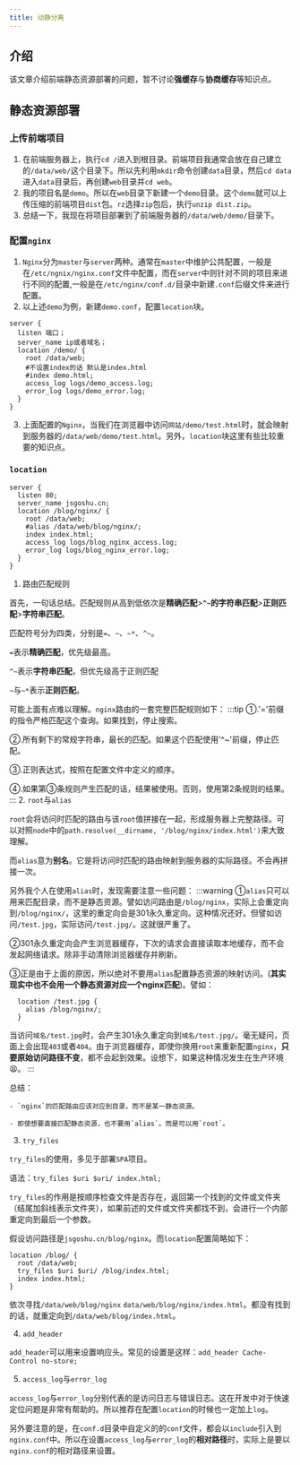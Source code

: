 ```yaml
---
title: 动静分离
---
```


## 介绍

该文章介绍前端静态资源部署的问题，暂不讨论**强缓存**与**协商缓存**等知识点。

## 静态资源部署

### 上传前端项目
1. 在前端服务器上，执行`cd /`进入到根目录。前端项目我通常会放在自己建立的`/data/web/`这个目录下。所以先利用`mkdir`命令创建`data`目录，然后`cd data`进入`data`目录后，再创建`web`目录并`cd web`。
2. 我的项目名是`demo`。所以在`web`目录下新建一个`demo`目录。这个`demo`就可以上传压缩的前端项目`dist`包。`rz`选择`zip`包后，执行`unzip dist.zip`。
3. 总结一下，我现在将项目部署到了前端服务器的`/data/web/demo/`目录下。
   
### 配置`nginx`

1. `Nginx`分为`master`与`server`两种。通常在`master`中维护公共配置，一般是在`/etc/ngnix/nginx.conf`文件中配置，而在`server`中则针对不同的项目来进行不同的配置,一般是在`/etc/nginx/conf.d/`目录中新建`.conf`后缀文件来进行配置。
2. 以上述`demo`为例，新建`demo.conf`，配置`location`块。

```nginx
server {
  listen 端口；
  server_name ip或者域名；
  location /demo/ {
    root /data/web;
    #不设置index的话 默认是index.html
    #index demo.html;
    access_log logs/demo_access.log;
    error_log logs/demo_error.log;
  }
}
```
3. 上面配置的`Nginx`，当我们在浏览器中访问`网站/demo/test.html`时，就会映射到服务器的`/data/web/demo/test.html`。另外，`location`块这里有些比较重要的知识点。

### `location`

```nginx
server {
  listen 80;
  server_name jsgoshu.cn;
  location /blog/nginx/ {
    root /data/web;
    #alias /data/web/blog/nginx/;
    index index.html;
    access_log logs/blog_nginx_access.log;
    error_log logs/blog_nginx_error.log;
  }
}
```

1. 路由匹配规则

  首先，一句话总结。匹配规则从高到低依次是**精确匹配**>**`^~`的字符串匹配**>**正则匹配**>**字符串匹配**。

  匹配符号分为四类，分别是`=`、`~`、`~*`、`^~`。

  `=`表示**精确匹配**，优先级最高。
  
  `^~`表示**字符串匹配**，但优先级高于正则匹配

  `~`与`~*`表示**正则匹配**。

  可能上面有点难以理解。`nginx`路由的一套完整匹配规则如下：
  :::tip
  ①.'='前缀的指令严格匹配这个查询。如果找到，停止搜索。

  ②.所有剩下的常规字符串，最长的匹配。如果这个匹配使用'^~'前缀，停止匹配。

  ③.正则表达式，按照在配置文件中定义的顺序。

  ④.如果第③条规则产生匹配的话，结果被使用。否则，使用第2条规则的结果。
  :::
2. `root`与`alias`

  `root`会将访问时匹配的路由与该`root`值拼接在一起，形成服务器上完整路径。可以对照`node`中的`path.resolve(__dirname, '/blog/nginx/index.html')`来大致理解。

  而`alias`意为**别名**。它是将访问时匹配的路由映射到服务器的实际路径。不会再拼接一次。

  另外我个人在使用`alias`时，发现需要注意一些问题：
  :::warning
  ①`alias`只可以用来匹配目录，而不是静态资源。譬如访问路由是`/blog/nginx`，实际上会重定向到`/blog/nginx/`，这里的重定向会是301永久重定向。这种情况还好。但譬如访问`/test.jpg`，实际访问`/test.jpg/`。这就很严重了。

  ②301永久重定向会产生浏览器缓存，下次的请求会直接读取本地缓存，而不会发起网络请求。除非手动清除浏览器缓存并刷新。

  ③正是由于上面的原因，所以绝对不要用`alias`配置静态资源的映射访问。(**其实现实中也不会用一个静态资源对应一个nginx匹配**)。譬如：

  ```nginx
    location /test.jpg {
      alias /blog/nginx/;
    }
  ```
  当访问`域名/test.jpg`时，会产生301永久重定向到`域名/test.jpg/`。毫无疑问，页面上会出现`403`或者`404`。由于浏览器缓存，即使你换用`root`来重新配置`nginx`，**只要原始访问路径不变**，都不会起到效果。设想下，如果这种情况发生在生产环境:tired_face:。
  :::

  总结：

    - `nginx`的匹配路由应该对应到目录，而不是某一静态资源。
  
    - 即使想要直接匹配静态资源，也不要用`alias`。而是可以用`root`。

3. `try_files`

  `try_files`的使用，多见于部署`SPA`项目。

  语法：`try_files $uri $uri/ index.html;`

  `try_files`的作用是按顺序检查文件是否存在，返回第一个找到的文件或文件夹（结尾加斜线表示文件夹），如果前述的文件或文件夹都找不到，会进行一个内部重定向到最后一个参数。

  假设访问路径是`jsgoshu.cn/blog/nginx`。而`location`配置简略如下：
  ```nginx
  location /blog/ {
    root /data/web;
    try_files $uri $uri/ /blog/index.html;
    index index.html;
  }
  ```
  依次寻找`/data/web/blog/nginx` `data/web/blog/nginx/index.html`。都没有找到的话，就重定向到`/data/web/blog/index.html`。

4. `add_header`

  `add_header`可以用来设置响应头。常见的设置是这样：`add_header Cache-Control no-store;`

5. `access_log`与`error_log`

  `access_log`与`error_log`分别代表的是访问日志与错误日志。这在开发中对于快速定位问题是非常有帮助的。所以推荐在配置`location`的时候也一定加上`log`。

  另外要注意的是，在`conf.d`目录中自定义的的`conf`文件，都会以`include`引入到`nginx.conf`中。所以在设置`access_log`与`error_log`的**相对路径**时，实际上是要以`nginx.conf`的相对路径来设置。




